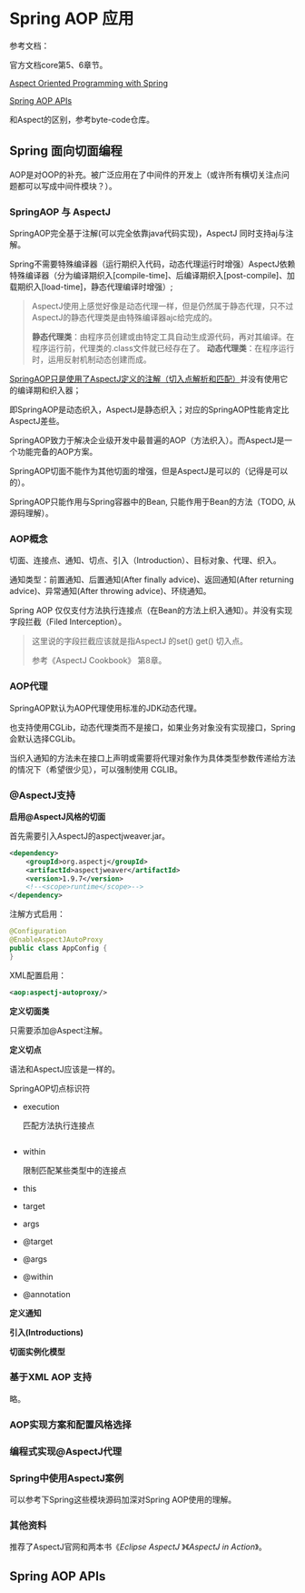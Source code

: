 # Spring AOP 应用

参考文档：

官方文档core第5、6章节。

[Aspect Oriented Programming with Spring](https://docs.spring.io/spring-framework/docs/current-SNAPSHOT/reference/html/core.html#aop)

[Spring AOP APIs](https://docs.spring.io/spring-framework/docs/current-SNAPSHOT/reference/html/core.html#aop-api)

和Aspect的区别，参考byte-code仓库。



## Spring 面向切面编程

AOP是对OOP的补充。被广泛应用在了中间件的开发上（或许所有横切关注点问题都可以写成中间件模块？）。

### SpringAOP 与 AspectJ

SpringAOP完全基于注解(可以完全依靠java代码实现)，AspectJ 同时支持aj与注解。

Spring不需要特殊编译器（运行期织入代码，动态代理运行时增强）AspectJ依赖特殊编译器（分为编译期织入[compile-time]、后编译期织入[post-compile]、加载期织入[load-time]，静态代理编译时增强）;

> AspectJ使用上感觉好像是动态代理一样，但是仍然属于静态代理，只不过AspectJ的静态代理类是由特殊编译器ajc给完成的。
>
> **静态代理类**：由程序员创建或由特定工具自动生成源代码，再对其编译。在程序运行前，代理类的.class文件就已经存在了。
> **动态代理类**：在程序运行时，运用反射机制动态创建而成。

<u>SpringAOP只是使用了AspectJ定义的注解（切入点解析和匹配）</u>并没有使用它的编译期和织入器；

即SpringAOP是动态织入，AspectJ是静态织入；对应的SpringAOP性能肯定比AspectJ差些。

SpringAOP致力于解决企业级开发中最普遍的AOP（方法织入）。而AspectJ是一个功能完备的AOP方案。

SpringAOP切面不能作为其他切面的增强，但是AspectJ是可以的（记得是可以的）。

SpringAOP只能作用与Spring容器中的Bean, 只能作用于Bean的方法（TODO, 从源码理解）。

### AOP概念

切面、连接点、通知、切点、引入（Introduction）、目标对象、代理、织入。

通知类型：前置通知、后置通知(After finally advice)、返回通知(After returning advice)、异常通知(After throwing advice)、环绕通知。

Spring AOP 仅仅支付方法执行连接点（在Bean的方法上织入通知）。并没有实现字段拦截（Filed Interception）。

> 这里说的字段拦截应该就是指AspectJ 的set() get() 切入点。
>
> 参考《AspectJ Cookbook》 第8章。

### AOP代理

SpringAOP默认为AOP代理使用标准的JDK动态代理。

也支持使用CGLib，动态代理类而不是接口，如果业务对象没有实现接口，Spring会默认选择CGLib。

当织入通知的方法未在接口上声明或需要将代理对象作为具体类型参数传递给方法的情况下（希望很少见），可以强制使用 CGLIB。

### @AspectJ支持

**启用@AspectJ风格的切面**

首先需要引入AspectJ的aspectjweaver.jar。

```xml
<dependency>
    <groupId>org.aspectj</groupId>
    <artifactId>aspectjweaver</artifactId>
    <version>1.9.7</version>
    <!--<scope>runtime</scope>-->
</dependency>
```

注解方式启用：

```java
@Configuration
@EnableAspectJAutoProxy
public class AppConfig {
}
```

XML配置启用：

```xml
<aop:aspectj-autoproxy/>
```

**定义切面类**

只需要添加@Aspect注解。

**定义切点**

语法和AspectJ应该是一样的。

SpringAOP切点标识符

+ execution 

  匹配方法执行连接点

  ```java
  
  ```

+ within 

  限制匹配某些类型中的连接点

+ this

+ target

+ args

+ @target

+ @args

+ @within

+ @annotation

**定义通知**

**引入(Introductions)**

**切面实例化模型**



### 基于XML AOP 支持

 略。

### AOP实现方案和配置风格选择



### 编程式实现@AspectJ代理



### Spring中使用AspectJ案例

可以参考下Spring这些模块源码加深对Spring AOP使用的理解。



### 其他资料

推荐了AspectJ官网和两本书《*Eclipse AspectJ* 》《*AspectJ in Action*》。



## Spring AOP APIs

